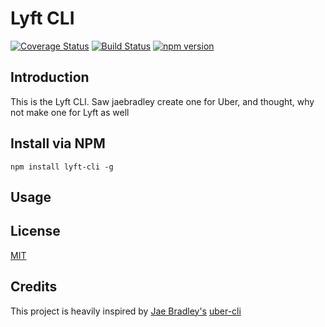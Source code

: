 # Lyft CLI
[![Coverage Status](https://coveralls.io/repos/github/djchie/lyft-cli/badge.svg?branch=master)](https://coveralls.io/github/djchie/lyft-cli?branch=master)
[![Build Status](https://travis-ci.org/djchie/lyft-cli.svg?branch=master)](https://travis-ci.org/djchie/lyft-cli)
[![npm version](https://badge.fury.io/js/lyft-cli.svg)](https://badge.fury.io/js/lyft-cli)

## Introduction
This is the Lyft CLI. Saw jaebradley create one for Uber, and thought, why not make one for Lyft as well 

## Install via NPM
```
npm install lyft-cli -g
```

## Usage

## License
[MIT](LICENSE.md)

## Credits
This project is heavily inspired by [Jae Bradley's](https://github.com/jaebradley) [uber-cli](https://github.com/jaebradley/uber-cli)
